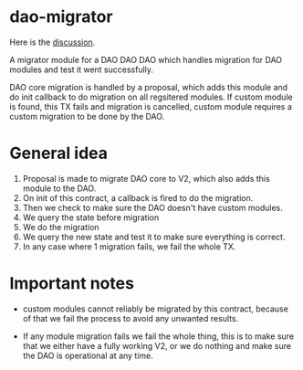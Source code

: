 # dao-migrator

Here is the [discussion](https://github.com/DA0-DA0/dao-contracts/discussions/607).

A migrator module for a DAO DAO DAO which handles migration for DAO modules 
and test it went successfully.

DAO core migration is handled by a proposal, which adds this module and do
init callback to do migration on all regsitered modules.
If custom module is found, this TX fails and migration is cancelled, custom
module requires a custom migration to be done by the DAO.

# General idea
1. Proposal is made to migrate DAO core to V2, which also adds this module to the DAO.
2. On init of this contract, a callback is fired to do the migration.
3. Then we check to make sure the DAO doesn't have custom modules.
4. We query the state before migration
5. We do the migration
6. We query the new state and test it to make sure everything is correct.
7. In any case where 1 migration fails, we fail the whole TX.

# Important notes
* custom modules cannot reliably be migrated by this contract, 
because of that we fail the process to avoid any unwanted results.

* If any module migration fails we fail the whole thing, 
this is to make sure that we either have a fully working V2,
or we do nothing and make sure the DAO is operational at any time.